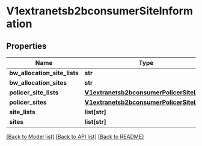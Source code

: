 # V1extranetsb2bconsumerSiteInformation

## Properties
Name | Type | Description | Notes
------------ | ------------- | ------------- | -------------
**bw_allocation_site_lists** | **str** |  | [optional] 
**bw_allocation_sites** | **str** |  | [optional] 
**policer_site_lists** | [**V1extranetsb2bconsumerPolicerSiteLists**](V1extranetsb2bconsumerPolicerSiteLists.md) |  | [optional] 
**policer_sites** | [**V1extranetsb2bconsumerPolicerSiteLists**](V1extranetsb2bconsumerPolicerSiteLists.md) |  | [optional] 
**site_lists** | **list[str]** |  | [optional] 
**sites** | **list[str]** |  | [optional] 

[[Back to Model list]](../README.md#documentation-for-models) [[Back to API list]](../README.md#documentation-for-api-endpoints) [[Back to README]](../README.md)

